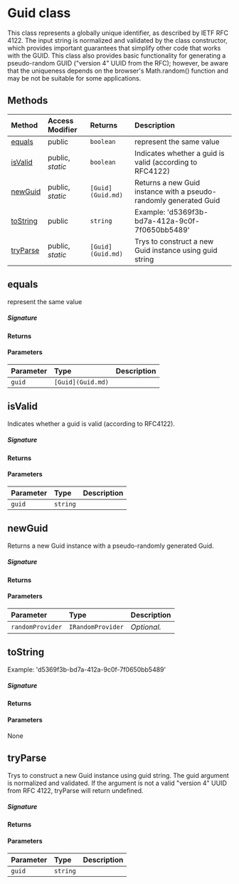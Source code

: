 # Guid class

This class represents a globally unique identifier, as described by 
IETF RFC 4122. The input string is normalized and validated by the class 
constructor, which provides important guarantees that simplify other code 
that works with the GUID. This class also provides basic functionality 
for generating a pseudo-random GUID ("version 4" UUID from the RFC); 
however, be aware that the uniqueness depends on the browser's 
Math.random() function and may be not be suitable for some applications. 






## Methods

| Method	   | Access Modifier | Returns	| Description|
|:-------------|:----|:-------|:-----------|
|[equals](#equals)     | public | `boolean` | represent the same value |
|[isValid](#isvalid)     | public, _static_ | `boolean` | Indicates whether a guid is valid (according to RFC4122) |
|[newGuid](#newguid)     | public, _static_ | `[Guid](Guid.md)` | Returns a new Guid instance with a pseudo-randomly generated Guid |
|[toString](#tostring)     | public | `string` | Example: 'd5369f3b-bd7a-412a-9c0f-7f0650bb5489' |
|[tryParse](#tryparse)     | public, _static_ | `[Guid](Guid.md)` | Trys to construct a new Guid instance using guid string |




## equals

represent the same value

##### Signature

#### Returns

#### Parameters


| Parameter	   | Type    | Description |
|:-------------|:---------------|:------------|
| `guid`    | `[Guid](Guid.md)` |  |


## isValid

Indicates whether a guid is valid (according to RFC4122). 


##### Signature

#### Returns

#### Parameters


| Parameter	   | Type    | Description |
|:-------------|:---------------|:------------|
| `guid`    | `string` |  |


## newGuid

Returns a new Guid instance with a pseudo-randomly generated Guid. 


##### Signature

#### Returns

#### Parameters


| Parameter	   | Type    | Description |
|:-------------|:---------------|:------------|
| `randomProvider`    | `IRandomProvider` | _Optional._ |


## toString

Example: 'd5369f3b-bd7a-412a-9c0f-7f0650bb5489'

##### Signature

#### Returns

#### Parameters
None


## tryParse

Trys to construct a new Guid instance using guid string. The guid argument 
is normalized and validated. If the argument is not a valid "version 4" UUID from 
RFC 4122, tryParse will return undefined. 


##### Signature

#### Returns

#### Parameters


| Parameter	   | Type    | Description |
|:-------------|:---------------|:------------|
| `guid`    | `string` |  |

